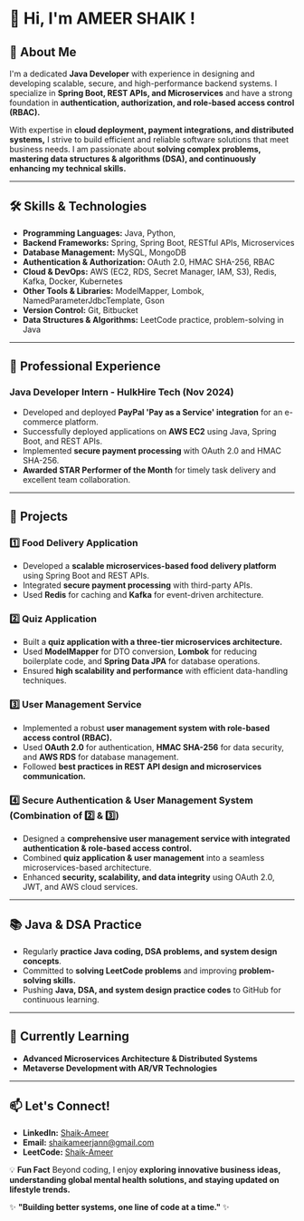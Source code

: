 # 👋 Hi, I'm AMEER SHAIK !

## 🚀 About Me
I'm a dedicated **Java Developer** with experience in designing and developing scalable, secure, and high-performance backend systems. I specialize in **Spring Boot, REST APIs, and Microservices** and have a strong foundation in **authentication, authorization, and role-based access control (RBAC).**

With expertise in **cloud deployment, payment integrations, and distributed systems,** I strive to build efficient and reliable software solutions that meet business needs. I am passionate about **solving complex problems, mastering data structures & algorithms (DSA), and continuously enhancing my technical skills.**

---

## 🛠️ Skills & Technologies
- **Programming Languages:** Java, Python,   
- **Backend Frameworks:** Spring, Spring Boot, RESTful APIs, Microservices  
- **Database Management:** MySQL, MongoDB  
- **Authentication & Authorization:** OAuth 2.0, HMAC SHA-256, RBAC  
- **Cloud & DevOps:** AWS (EC2, RDS, Secret Manager, IAM, S3), Redis, Kafka, Docker, Kubernetes  
- **Other Tools & Libraries:** ModelMapper, Lombok, NamedParameterJdbcTemplate, Gson  
- **Version Control:** Git, Bitbucket  
- **Data Structures & Algorithms:** LeetCode practice, problem-solving in Java  

---

## 💼 Professional Experience
### **Java Developer Intern - HulkHire Tech (Nov 2024)**
- Developed and deployed **PayPal 'Pay as a Service' integration** for an e-commerce platform.
- Successfully deployed applications on **AWS EC2** using Java, Spring Boot, and REST APIs.
- Implemented **secure payment processing** with OAuth 2.0 and HMAC SHA-256.
- **Awarded STAR Performer of the Month** for timely task delivery and excellent team collaboration.

---

## 📌 Projects
### **1️⃣ Food Delivery Application**
- Developed a **scalable microservices-based food delivery platform** using Spring Boot and REST APIs.
- Integrated **secure payment processing** with third-party APIs.
- Used **Redis** for caching and **Kafka** for event-driven architecture.

### **2️⃣ Quiz Application**
- Built a **quiz application with a three-tier microservices architecture.**
- Used **ModelMapper** for DTO conversion, **Lombok** for reducing boilerplate code, and **Spring Data JPA** for database operations.
- Ensured **high scalability and performance** with efficient data-handling techniques.

### **3️⃣ User Management Service**
- Implemented a robust **user management system with role-based access control (RBAC).**
- Used **OAuth 2.0** for authentication, **HMAC SHA-256** for data security, and **AWS RDS** for database management.
- Followed **best practices in REST API design and microservices communication.**

### **4️⃣ Secure Authentication & User Management System** (Combination of 2️⃣ & 3️⃣)
- Designed a **comprehensive user management service with integrated authentication & role-based access control.**
- Combined **quiz application & user management** into a seamless microservices-based architecture.
- Enhanced **security, scalability, and data integrity** using OAuth 2.0, JWT, and AWS cloud services.

---

## 📚 Java & DSA Practice
- Regularly **practice Java coding, DSA problems, and system design concepts**.
- Committed to **solving LeetCode problems** and improving **problem-solving skills.**
- Pushing **Java, DSA, and system design practice codes** to GitHub for continuous learning.

---

## 🌱 Currently Learning
- **Advanced Microservices Architecture & Distributed Systems**
- **Metaverse Development with AR/VR Technologies**

---

## 📫 Let's Connect!
- **LinkedIn:** [Shaik-Ameer](https://www.linkedin.com/in/ameer-shaikk/)  
- **Email:** shaikameerjann@gmail.com  
- **LeetCode:** [Shaik-Ameer](https://leetcode.com/u/SHAIK_AMEER_/)  

💡 **Fun Fact**
Beyond coding, I enjoy **exploring innovative business ideas, understanding global mental health solutions, and staying updated on lifestyle trends.**

✨ **"Building better systems, one line of code at a time."** ✨
